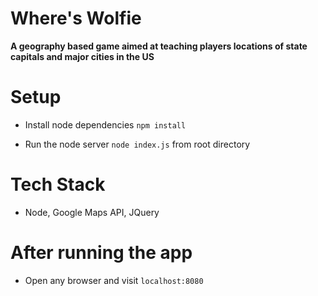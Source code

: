 # Where's Wolfie

**A geography based game aimed at teaching players locations of state capitals and major cities in the US**

# Setup

* Install node dependencies ``` npm install ```

* Run the node server ``` node index.js ``` from root directory

# Tech Stack

* Node, Google Maps API, JQuery

# After running the app

* Open any browser and visit ``` localhost:8080 ```
